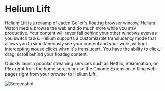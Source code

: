 # Helium Lift
Helium Lift is a revamp of Jaden Geller's floating browser window, Helium. Watch media, browse the web and do much more while you stay productive. Your content will never fall behind your other windows even as you switch tasks. Helium supports a customizable translucency mode that allows you to simultaneously see your content and your work, without intercepting mouse clicks when it's translucent. You have the ability to click, drag, scroll behind your floating content. 

Quickly launch popular streaming services such as Netflix, Steamnation, or Plex right from the home screen or use the Chrome Extension to fling web pages right from your browser to Helium Lift.


![Screenshot](http://i.imgur.com/0aIGvG1.png)
